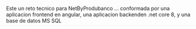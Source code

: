 Este un reto tecnico para NetByProdubanco ...
conformada por una aplicacion frontend en angular, una aplicacion backenden .net core 8, y una base de datos MS SQL 
